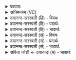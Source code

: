 <details><summary>पदपाठः</summary>

चतु॑स्त्रिꣳश॒दिति॒ चतुः॑ऽत्रिꣳशत्। तन्त॑वः। ये। वि॒त॒त्नि॒र इति॑ विऽतत्नि॒रे। ये। इ॒मम्। य॒ज्ञम्। स्व॒धया॑। दद॑न्ते। तेषा॑म्। छि॒न्नम्। सम्। ऊँ॒ऽइत्यूँ॑। ए॒तत्। द॒धा॒मि॒। स्वाहा॑। घ॒र्मः। अपि॑। ए॒तु॒। दे॒वान्। ६१।
</details>

<details><summary>अधिमन्त्रम् (VC)</summary>

- विश्वेदेवा देवताः
- वसिष्ठ ऋषिः
- ब्राह्मी उष्णिक्
- ऋषभः
</details>

<details><summary>दयानन्द-सरस्वती (हि) - विषयः</summary>

इस जगत् की उत्पत्ति में कितने कारण हैं, यह विषय अगले मन्त्र में कहा है ॥
</details>

<details><summary>दयानन्द-सरस्वती (हि) - पदार्थः</summary>

पदार्थान्वयभाषाः -  (ये) जो (चतुस्त्रिंशत्) आठों वसु, ग्यारह रुद्र, बारह आदित्य, इन्द्र, प्रजापति और प्रकृति (तन्तवः) सूत के समान (यज्ञम्) सुख उत्पन्न करनेहारे यज्ञ को (वितत्निरे) विस्तार करते हैं, अथवा (ये) जो (स्वधया) अन्न आदि उत्तम पदार्थों से (इमम्) इस यज्ञ को (ददन्ते) देते हैं (तेषाम्) उनका जो (छिन्नम्) अलग किया हुआ यज्ञ (एतत्) उस को (स्वाहा) सत्य क्रिया वा सत्य वाणी से (सम्) (दधामि) इकट्ठा करता हूँ (उ) और वही (घर्म्मः) यज्ञ (देवान्) विद्वानों को (अपि) निश्चय से (एतु) प्राप्त हो ॥६१॥
</details>

<details><summary>दयानन्द-सरस्वती (हि) - भावार्थः</summary>

भावार्थभाषाः -  इस प्रत्यक्ष चराचर जगत् के चौंतीस तत्त्व कारण हैं, उनके गुण और दोषों को जो जानते हैं, उन्हीं को सुख मिलता है ॥६१॥
</details>

<details><summary>दयानन्द-सरस्वती (सं) - विषयः</summary>

अस्य जगत उत्पत्तौ कति कारणानि सन्तीत्याह ॥
</details>

<details><summary>दयानन्द-सरस्वती (सं) - पदार्थः</summary>

पदार्थान्वयभाषाः -  ये चतुस्त्रिंशत् तन्तवो यज्ञं वितत्निरे, ये च स्वधयेमं ददन्ते, तेषां छिन्नं यद् द्वैधीकृतं तदेतत् स्वाहा सन्दधामि उ इति वितर्के घर्म्मो देवानप्येतु ॥६१॥
</details>

<details><summary>दयानन्द-सरस्वती (सं) - भावार्थः</summary>

भावार्थभाषाः -  अस्य प्रत्यक्षस्य जगतश्चतुस्त्रिंशत् तत्त्वानि कारणानि सन्ति, तेषां गुणदोषान् ये जानन्ति, तानेव सुखमेति ॥६१॥
</details>

<details><summary>सविता जोशी ← दयानन्दः (म) - भावार्थः</summary>

भावार्थभाषाः -  हे चराचर जग ३४ कारण तत्त्वांपासून बनलेले आहे. जी माणसे त्यांचे गुणदोष जाणतात. त्यांनाच सुख प्राप्त होते.
</details>